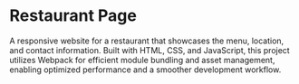 # Restaurant Page

A responsive website for a restaurant that showcases the menu, location, and contact information. Built with HTML, CSS, and JavaScript, this project utilizes Webpack for efficient module bundling and asset management, enabling optimized performance and a smoother development workflow.
